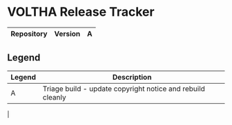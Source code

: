 VOLTHA Release Tracker
======================

| Repository | Version | A |
| ---------- | --------| - |

Legend
------
  
| Legend | Description |
| ------ | ----------- |
| A      | Triage build - update copyright notice and rebuild cleanly |
| 

